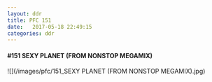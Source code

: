 ```yaml
---
layout: ddr
title: PFC 151
date:   2017-05-18 22:49:15
categories: ddr
---
```


#### **#151** SEXY PLANET (FROM NONSTOP MEGAMIX)
![](/images/pfc/151_SEXY PLANET (FROM NONSTOP MEGAMIX).jpg)
